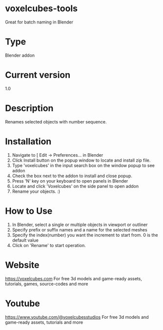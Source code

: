 # voxelcubes-tools
Great for batch naming in Blender

# Type 
Blender addon

# Current version
1.0

# Description
Renames selected objects with number sequence.

# Installation
1. Navigate to [ Edit -> Preferences... in Blender
2. Click Install button on the popup window to locate and install zip file.
3. Type 'voxelcubes' in the input search box on the window popup to see addon
4. Check the box next to the addon to install and close popup.
5. Press 'N' key on your keyboard to open panels in Blender
6. Locate and click 'Voxelcubes' on the side panel to open addon
7. Rename your objects. :) 

# How to Use
1. In Blender, select a single or multiple objects in viewport or outliner
2. Specify prefix or suffix names and a name for the selected meshes
3. Specify the index(number) you want the increment to start from. 0 is the default value
4. Click on 'Rename' to start operation.

# Website
https://voxelcubes.com
For free 3d models and game-ready assets, tutorials, games, source-codes and more

# Youtube
https://www.youtube.com/@voxelcubesstudios
For free 3d models and game-ready assets, tutorials and more
